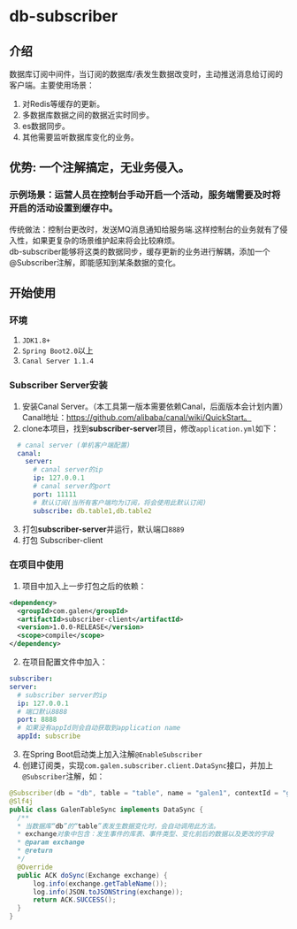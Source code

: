 # db-subscriber
## 介绍
数据库订阅中间件，当订阅的数据库/表发生数据改变时，主动推送消息给订阅的客户端。主要使用场景：
  1. 对Redis等缓存的更新。
  2. 多数据库数据之间的数据近实时同步。
  3. es数据同步。
  4. 其他需要监听数据库变化的业务。
## 优势: 一个注解搞定，无业务侵入。
### 示例场景：运营人员在控制台手动开启一个活动，服务端需要及时将开启的活动设置到缓存中。
  传统做法：控制台更改时，发送MQ消息通知给服务端.这样控制台的业务就有了侵入性，如果更复杂的场景维护起来将会比较麻烦。</br>
  db-subscriber能够将这类的数据同步，缓存更新的业务进行解耦，添加一个@Subscriber注解，即能感知到某条数据的变化。
## 开始使用
### 环境
  1. `JDK1.8+`
  2. `Spring Boot2.0`以上
  3. `Canal Server 1.1.4`
### Subscriber Server安装
  1. 安装Canal Server。（本工具第一版本需要依赖Canal，后面版本会计划内置）Canal地址：https://github.com/alibaba/canal/wiki/QuickStart。
  2. clone本项目，找到**subscriber-server**项目，修改`application.yml`如下：
  ```yaml
    # canal server (单机客户端配置)
    canal:
      server:
        # canal server的ip
        ip: 127.0.0.1
        # canal server的port
        port: 11111
        # 默认订阅(当所有客户端均为订阅，将会使用此默认订阅)
        subscribe: db.table1,db.table2
  ```
  3. 打包**subscriber-server**并运行，默认端口`8889`
  4. 打包 Subscriber-client

### 在项目中使用
  1. 项目中加入上一步打包之后的依赖：
  ```xml
<dependency>
    <groupId>com.galen</groupId>
    <artifactId>subscriber-client</artifactId>
    <version>1.0.0-RELEASE</version>
    <scope>compile</scope>
</dependency>
```
  2. 在项目配置文件中加入：
  ```yaml
subscriber:
  server:
    # subscriber server的ip
    ip: 127.0.0.1
    # 端口默认8888
    port: 8888
    # 如果没有appId则会自动获取到application name
    appId: subscribe
```
  3. 在Spring Boot启动类上加入注解`@EnableSubscriber`
  4. 创建订阅类，实现`com.galen.subscriber.client.DataSync`接口，并加上`@Subscriber`注解，如：
  ```java
@Subscriber(db = "db", table = "table", name = "galen1", contextId = "galenCtxId")
@Slf4j
public class GalenTableSync implements DataSync {
    /**
    * 当数据库“db”的“table”表发生数据变化时，会自动调用此方法。
    * exchange对象中包含：发生事件的库表、事件类型、变化前后的数据以及更改的字段
    * @param exchange
    * @return 
    */
    @Override
    public ACK doSync(Exchange exchange) {
        log.info(exchange.getTableName());
        log.info(JSON.toJSONString(exchange));
        return ACK.SUCCESS();
    }
}
```